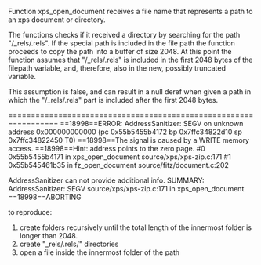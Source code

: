 Function xps_open_document receives a file name that represents a path to an xps document or directory.

The functions checks if it received a directory by searching for the path "/_rels/.rels". If the special path is included in the file path the function proceeds to copy the path into a buffer of size 2048. At this point the function assumes that "/_rels/.rels" is included in the first 2048 bytes of the filepath variable, and, therefore, also in the new, possibly truncated variable.

This assumption is false, and can result in a null deref when given a path in which the "/_rels/.rels" part is included after the first 2048 bytes.

=================================================================
==18998==ERROR: AddressSanitizer: SEGV on unknown address 0x000000000000 (pc 0x55b5455b4172 bp 0x7ffc34822d10 sp 0x7ffc34822450 T0)
==18998==The signal is caused by a WRITE memory access.
==18998==Hint: address points to the zero page.
    #0 0x55b5455b4171 in xps_open_document source/xps/xps-zip.c:171
    #1 0x55b545461b35 in fz_open_document source/fitz/document.c:202

AddressSanitizer can not provide additional info.
SUMMARY: AddressSanitizer: SEGV source/xps/xps-zip.c:171 in xps_open_document
==18998==ABORTING

to reproduce: 
1. create folders recursively until the total length of the innermost folder is longer than 2048.
2. create "_rels/.rels/" directories
3. open a file inside the innermost folder of the path
